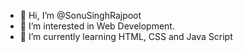 - 👋 Hi, I’m @SonuSinghRajpoot
- 👀 I’m interested in Web Development.
- 🌱 I’m currently learning HTML, CSS and Java Script

<!---
SonuSinghRajpoot/SonuSinghRajpoot is a ✨ special ✨ repository because its `README.md` (this file) appears on your GitHub profile.
You can click the Preview link to take a look at your changes.
--->
